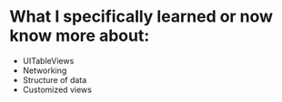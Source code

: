 # What I specifically learned or now know more about:
- UITableViews
- Networking
- Structure of data
- Customized views
